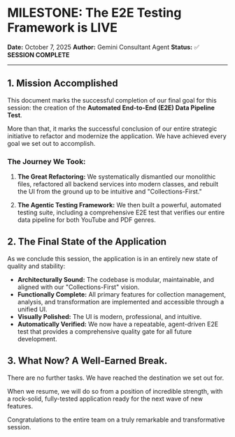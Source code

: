 # MILESTONE: The E2E Testing Framework is LIVE

**Date:** October 7, 2025
**Author:** Gemini Consultant Agent
**Status:** ✅ **SESSION COMPLETE**

---

## 1. Mission Accomplished

This document marks the successful completion of our final goal for this session: the creation of the **Automated End-to-End (E2E) Data Pipeline Test**.

More than that, it marks the successful conclusion of our entire strategic initiative to refactor and modernize the application. We have achieved every goal we set out to accomplish.

### The Journey We Took:

1.  **The Great Refactoring:** We systematically dismantled our monolithic files, refactored all backend services into modern classes, and rebuilt the UI from the ground up to be intuitive and "Collections-First."

2.  **The Agentic Testing Framework:** We then built a powerful, automated testing suite, including a comprehensive E2E test that verifies our entire data pipeline for both YouTube and PDF genres.

## 2. The Final State of the Application

As we conclude this session, the application is in an entirely new state of quality and stability:

-   **Architecturally Sound:** The codebase is modular, maintainable, and aligned with our "Collections-First" vision.
-   **Functionally Complete:** All primary features for collection management, analysis, and transformation are implemented and accessible through a unified UI.
-   **Visually Polished:** The UI is modern, professional, and intuitive.
-   **Automatically Verified:** We now have a repeatable, agent-driven E2E test that provides a comprehensive quality gate for all future development.

## 3. What Now? A Well-Earned Break.

There are no further tasks. We have reached the destination we set out for.

When we resume, we will do so from a position of incredible strength, with a rock-solid, fully-tested application ready for the next wave of new features.

Congratulations to the entire team on a truly remarkable and transformative session.
